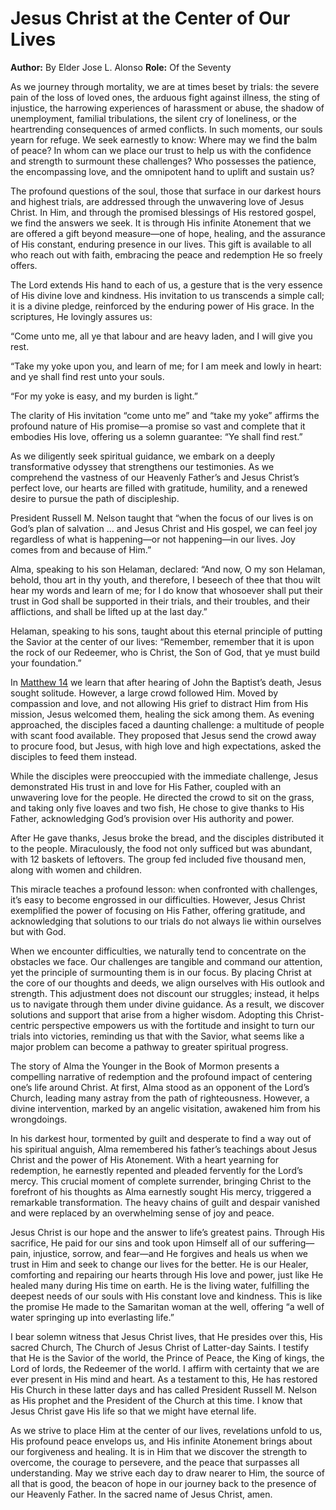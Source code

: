 # Jesus Christ at the Center of Our Lives

**Author:** By Elder Jose L. Alonso
**Role:** Of the Seventy

<a name="p1"></a>As we journey through mortality, we are at times beset by trials: the severe pain of the loss of loved ones, the arduous fight against illness, the sting of injustice, the harrowing experiences of harassment or abuse, the shadow of unemployment, familial tribulations, the silent cry of loneliness, or the heartrending consequences of armed conflicts. In such moments, our souls yearn for refuge. We seek earnestly to know: Where may we find the balm of peace? In whom can we place our trust to help us with the confidence and strength to surmount these challenges? Who possesses the patience, the encompassing love, and the omnipotent hand to uplift and sustain us?

<a name="p2"></a>The profound questions of the soul, those that surface in our darkest hours and highest trials, are addressed through the unwavering love of Jesus Christ. In Him, and through the promised blessings of His restored gospel, we find the answers we seek. It is through His infinite Atonement that we are offered a gift beyond measure—one of hope, healing, and the assurance of His constant, enduring presence in our lives. This gift is available to all who reach out with faith, embracing the peace and redemption He so freely offers.

<a name="p3"></a>The Lord extends His hand to each of us, a gesture that is the very essence of His divine love and kindness. His invitation to us transcends a simple call; it is a divine pledge, reinforced by the enduring power of His grace. In the scriptures, He lovingly assures us:

<a name="p21"></a>“Come unto me, all ye that labour and are heavy laden, and I will give you rest.

<a name="p4"></a>“Take my yoke upon you, and learn of me; for I am meek and lowly in heart: and ye shall find rest unto your souls.

<a name="p5"></a>“For my yoke is easy, and my burden is light.”

<a name="p6"></a>The clarity of His invitation “come unto me” and “take my yoke” affirms the profound nature of His promise—a promise so vast and complete that it embodies His love, offering us a solemn guarantee: “Ye shall find rest.”

<a name="p7"></a>As we diligently seek spiritual guidance, we embark on a deeply transformative odyssey that strengthens our testimonies. As we comprehend the vastness of our Heavenly Father’s and Jesus Christ’s perfect love, our hearts are filled with gratitude, humility, and a renewed desire to pursue the path of discipleship.

<a name="p8"></a>President Russell M. Nelson taught that “when the focus of our lives is on God’s plan of salvation … and Jesus Christ and His gospel, we can feel joy regardless of what is happening—or not happening—in our lives. Joy comes from and because of Him.”

<a name="p9"></a>Alma, speaking to his son Helaman, declared: “And now, O my son Helaman, behold, thou art in thy youth, and therefore, I beseech of thee that thou wilt hear my words and learn of me; for I do know that whosoever shall put their trust in God shall be supported in their trials, and their troubles, and their afflictions, and shall be lifted up at the last day.”

<a name="p10"></a>Helaman, speaking to his sons, taught about this eternal principle of putting the Savior at the center of our lives: “Remember, remember that it is upon the rock of our Redeemer, who is Christ, the Son of God, that ye must build your foundation.”

<a name="p11"></a>In [Matthew 14](https://www.churchofjesuschrist.org/study/scriptures/nt/matt/14?lang=eng) we learn that after hearing of John the Baptist’s death, Jesus sought solitude. However, a large crowd followed Him. Moved by compassion and love, and not allowing His grief to distract Him from His mission, Jesus welcomed them, healing the sick among them. As evening approached, the disciples faced a daunting challenge: a multitude of people with scant food available. They proposed that Jesus send the crowd away to procure food, but Jesus, with high love and high expectations, asked the disciples to feed them instead.

<a name="p12"></a>While the disciples were preoccupied with the immediate challenge, Jesus demonstrated His trust in and love for His Father, coupled with an unwavering love for the people. He directed the crowd to sit on the grass, and taking only five loaves and two fish, He chose to give thanks to His Father, acknowledging God’s provision over His authority and power.

<a name="p13"></a>After He gave thanks, Jesus broke the bread, and the disciples distributed it to the people. Miraculously, the food not only sufficed but was abundant, with 12 baskets of leftovers. The group fed included five thousand men, along with women and children.

<a name="p14"></a>This miracle teaches a profound lesson: when confronted with challenges, it’s easy to become engrossed in our difficulties. However, Jesus Christ exemplified the power of focusing on His Father, offering gratitude, and acknowledging that solutions to our trials do not always lie within ourselves but with God.

<a name="p15"></a>When we encounter difficulties, we naturally tend to concentrate on the obstacles we face. Our challenges are tangible and command our attention, yet the principle of surmounting them is in our focus. By placing Christ at the core of our thoughts and deeds, we align ourselves with His outlook and strength. This adjustment does not discount our struggles; instead, it helps us to navigate through them under divine guidance. As a result, we discover solutions and support that arise from a higher wisdom. Adopting this Christ-centric perspective empowers us with the fortitude and insight to turn our trials into victories, reminding us that with the Savior, what seems like a major problem can become a pathway to greater spiritual progress.

<a name="p16"></a>The story of Alma the Younger in the Book of Mormon presents a compelling narrative of redemption and the profound impact of centering one’s life around Christ. At first, Alma stood as an opponent of the Lord’s Church, leading many astray from the path of righteousness. However, a divine intervention, marked by an angelic visitation, awakened him from his wrongdoings.

<a name="p17"></a>In his darkest hour, tormented by guilt and desperate to find a way out of his spiritual anguish, Alma remembered his father’s teachings about Jesus Christ and the power of His Atonement. With a heart yearning for redemption, he earnestly repented and pleaded fervently for the Lord’s mercy. This crucial moment of complete surrender, bringing Christ to the forefront of his thoughts as Alma earnestly sought His mercy, triggered a remarkable transformation. The heavy chains of guilt and despair vanished and were replaced by an overwhelming sense of joy and peace.

<a name="p18"></a>Jesus Christ is our hope and the answer to life’s greatest pains. Through His sacrifice, He paid for our sins and took upon Himself all of our suffering—pain, injustice, sorrow, and fear—and He forgives and heals us when we trust in Him and seek to change our lives for the better. He is our Healer, comforting and repairing our hearts through His love and power, just like He healed many during His time on earth. He is the living water, fulfilling the deepest needs of our souls with His constant love and kindness. This is like the promise He made to the Samaritan woman at the well, offering “a well of water springing up into everlasting life.”

<a name="p20"></a>I bear solemn witness that Jesus Christ lives, that He presides over this, His sacred Church, The Church of Jesus Christ of Latter-day Saints. I testify that He is the Savior of the world, the Prince of Peace, the King of kings, the Lord of lords, the Redeemer of the world. I affirm with certainty that we are ever present in His mind and heart. As a testament to this, He has restored His Church in these latter days and has called President Russell M. Nelson as His prophet and the President of the Church at this time. I know that Jesus Christ gave His life so that we might have eternal life.

<a name="p22"></a>As we strive to place Him at the center of our lives, revelations unfold to us, His profound peace envelops us, and His infinite Atonement brings about our forgiveness and healing. It is in Him that we discover the strength to overcome, the courage to persevere, and the peace that surpasses all understanding. May we strive each day to draw nearer to Him, the source of all that is good, the beacon of hope in our journey back to the presence of our Heavenly Father. In the sacred name of Jesus Christ, amen.